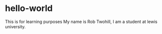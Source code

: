 # hello-world
This is for learning purposes
My name is Rob Twohill, I am a student at lewis university.
